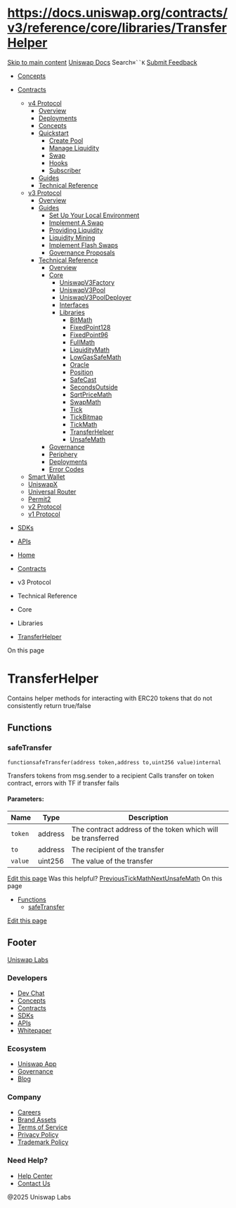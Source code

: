# https://docs.uniswap.org/contracts/v3/reference/core/libraries/TransferHelper

[Skip to main content](https://docs.uniswap.org/contracts/v3/reference/core/libraries/TransferHelper#__docusaurus_skipToContent_fallback)
[Uniswap Docs](https://docs.uniswap.org/)
Search`⌘``K`
[Submit Feedback](https://docs.google.com/forms/d/e/1FAIpQLSdjSkZam8KiatL9XACRVxCHjDJjaPGbls77PCXDKFn4JwykXg/viewform)
  * [Concepts](https://docs.uniswap.org/concepts/overview)
  * [Contracts](https://docs.uniswap.org/contracts/v4/overview)
    * [v4 Protocol](https://docs.uniswap.org/contracts/v3/reference/core/libraries/TransferHelper)
      * [Overview](https://docs.uniswap.org/contracts/v4/overview)
      * [Deployments](https://docs.uniswap.org/contracts/v4/deployments)
      * [Concepts](https://docs.uniswap.org/contracts/v3/reference/core/libraries/TransferHelper)
      * [Quickstart](https://docs.uniswap.org/contracts/v3/reference/core/libraries/TransferHelper)
        * [Create Pool](https://docs.uniswap.org/contracts/v4/quickstart/create-pool)
        * [Manage Liquidity](https://docs.uniswap.org/contracts/v3/reference/core/libraries/TransferHelper)
        * [Swap](https://docs.uniswap.org/contracts/v4/quickstart/swap)
        * [Hooks](https://docs.uniswap.org/contracts/v3/reference/core/libraries/TransferHelper)
        * [Subscriber](https://docs.uniswap.org/contracts/v4/quickstart/subscriber)
      * [Guides](https://docs.uniswap.org/contracts/v3/reference/core/libraries/TransferHelper)
      * [Technical Reference](https://docs.uniswap.org/contracts/v3/reference/core/libraries/TransferHelper)
    * [v3 Protocol](https://docs.uniswap.org/contracts/v3/reference/core/libraries/TransferHelper)
      * [Overview](https://docs.uniswap.org/contracts/v3/overview)
      * [Guides](https://docs.uniswap.org/contracts/v3/reference/core/libraries/TransferHelper)
        * [Set Up Your Local Environment](https://docs.uniswap.org/contracts/v3/guides/local-environment)
        * [Implement A Swap](https://docs.uniswap.org/contracts/v3/reference/core/libraries/TransferHelper)
        * [Providing Liquidity](https://docs.uniswap.org/contracts/v3/reference/core/libraries/TransferHelper)
        * [Liquidity Mining](https://docs.uniswap.org/contracts/v3/reference/core/libraries/TransferHelper)
        * [Implement Flash Swaps](https://docs.uniswap.org/contracts/v3/reference/core/libraries/TransferHelper)
        * [Governance Proposals](https://docs.uniswap.org/contracts/v3/reference/core/libraries/TransferHelper)
      * [Technical Reference](https://docs.uniswap.org/contracts/v3/reference/core/libraries/TransferHelper)
        * [Overview](https://docs.uniswap.org/contracts/v3/reference/overview)
        * [Core](https://docs.uniswap.org/contracts/v3/reference/core/libraries/TransferHelper)
          * [UniswapV3Factory](https://docs.uniswap.org/contracts/v3/reference/core/UniswapV3Factory)
          * [UniswapV3Pool](https://docs.uniswap.org/contracts/v3/reference/core/UniswapV3Pool)
          * [UniswapV3PoolDeployer](https://docs.uniswap.org/contracts/v3/reference/core/UniswapV3PoolDeployer)
          * [Interfaces](https://docs.uniswap.org/contracts/v3/reference/core/libraries/TransferHelper)
          * [Libraries](https://docs.uniswap.org/contracts/v3/reference/core/libraries/TransferHelper)
            * [BitMath](https://docs.uniswap.org/contracts/v3/reference/core/libraries/BitMath)
            * [FixedPoint128](https://docs.uniswap.org/contracts/v3/reference/core/libraries/FixedPoint128)
            * [FixedPoint96](https://docs.uniswap.org/contracts/v3/reference/core/libraries/FixedPoint96)
            * [FullMath](https://docs.uniswap.org/contracts/v3/reference/core/libraries/FullMath)
            * [LiquidityMath](https://docs.uniswap.org/contracts/v3/reference/core/libraries/LiquidityMath)
            * [LowGasSafeMath](https://docs.uniswap.org/contracts/v3/reference/core/libraries/LowGasSafeMath)
            * [Oracle](https://docs.uniswap.org/contracts/v3/reference/core/libraries/Oracle)
            * [Position](https://docs.uniswap.org/contracts/v3/reference/core/libraries/Position)
            * [SafeCast](https://docs.uniswap.org/contracts/v3/reference/core/libraries/SafeCast)
            * [SecondsOutside](https://docs.uniswap.org/contracts/v3/reference/core/libraries/SecondsOutside)
            * [SqrtPriceMath](https://docs.uniswap.org/contracts/v3/reference/core/libraries/SqrtPriceMath)
            * [SwapMath](https://docs.uniswap.org/contracts/v3/reference/core/libraries/SwapMath)
            * [Tick](https://docs.uniswap.org/contracts/v3/reference/core/libraries/Tick)
            * [TickBitmap](https://docs.uniswap.org/contracts/v3/reference/core/libraries/TickBitmap)
            * [TickMath](https://docs.uniswap.org/contracts/v3/reference/core/libraries/TickMath)
            * [TransferHelper](https://docs.uniswap.org/contracts/v3/reference/core/libraries/TransferHelper)
            * [UnsafeMath](https://docs.uniswap.org/contracts/v3/reference/core/libraries/UnsafeMath)
        * [Governance](https://docs.uniswap.org/contracts/v3/reference/core/libraries/TransferHelper)
        * [Periphery](https://docs.uniswap.org/contracts/v3/reference/core/libraries/TransferHelper)
        * [Deployments](https://docs.uniswap.org/contracts/v3/reference/deployments/)
        * [Error Codes](https://docs.uniswap.org/contracts/v3/reference/error-codes)
    * [Smart Wallet](https://docs.uniswap.org/contracts/v3/reference/core/libraries/TransferHelper)
    * [UniswapX](https://docs.uniswap.org/contracts/v3/reference/core/libraries/TransferHelper)
    * [Universal Router](https://docs.uniswap.org/contracts/v3/reference/core/libraries/TransferHelper)
    * [Permit2](https://docs.uniswap.org/contracts/v3/reference/core/libraries/TransferHelper)
    * [v2 Protocol](https://docs.uniswap.org/contracts/v3/reference/core/libraries/TransferHelper)
    * [v1 Protocol](https://docs.uniswap.org/contracts/v3/reference/core/libraries/TransferHelper)
  * [SDKs](https://docs.uniswap.org/sdk/v4/overview)
  * [APIs](https://docs.uniswap.org/api/subgraph/overview)


  * [Home](https://docs.uniswap.org/)
  * [Contracts](https://docs.uniswap.org/contracts/v4/overview)
  * v3 Protocol
  * Technical Reference
  * Core
  * Libraries
  * [TransferHelper](https://docs.uniswap.org/contracts/v3/reference/core/libraries/TransferHelper)


On this page
# TransferHelper
Contains helper methods for interacting with ERC20 tokens that do not consistently return true/false
## Functions[​](https://docs.uniswap.org/contracts/v3/reference/core/libraries/TransferHelper#functions "Direct link to Functions")
### safeTransfer[​](https://docs.uniswap.org/contracts/v3/reference/core/libraries/TransferHelper#safetransfer "Direct link to safeTransfer")
```
functionsafeTransfer(address token,address to,uint256 value)internal
```

Transfers tokens from msg.sender to a recipient
Calls transfer on token contract, errors with TF if transfer fails
#### Parameters:[​](https://docs.uniswap.org/contracts/v3/reference/core/libraries/TransferHelper#parameters "Direct link to Parameters:")
Name| Type| Description  
---|---|---  
`token`| address| The contract address of the token which will be transferred  
`to`| address| The recipient of the transfer  
`value`| uint256| The value of the transfer  
[Edit this page](https://github.com/uniswap/uniswap-docs/tree/main/docs/contracts/v3/reference/core/libraries/TransferHelper.md)
Was this helpful?
[PreviousTickMath](https://docs.uniswap.org/contracts/v3/reference/core/libraries/TickMath)[NextUnsafeMath](https://docs.uniswap.org/contracts/v3/reference/core/libraries/UnsafeMath)
On this page
  * [Functions](https://docs.uniswap.org/contracts/v3/reference/core/libraries/TransferHelper#functions)
    * [safeTransfer](https://docs.uniswap.org/contracts/v3/reference/core/libraries/TransferHelper#safetransfer)


[Edit this page](https://github.com/uniswap/uniswap-docs/tree/main/docs/contracts/v3/reference/core/libraries/TransferHelper.md)
## Footer
[Uniswap Labs](https://docs.uniswap.org/)
### Developers
  * [Dev Chat](https://discord.com/invite/uniswap)
  * [Concepts](https://docs.uniswap.org/concepts/overview)
  * [Contracts](https://docs.uniswap.org/contracts/v4/overview)
  * [SDKs](https://docs.uniswap.org/sdk/v4/overview)
  * [APIs](https://docs.uniswap.org/api/subgraph/overview)
  * [Whitepaper](https://app.uniswap.org/whitepaper-v4.pdf)


### Ecosystem
  * [Uniswap App](https://app.uniswap.org/)
  * [Governance](https://www.uniswapfoundation.org/governance)
  * [Blog](https://blog.uniswap.org/)


### Company
  * [Careers](https://boards.greenhouse.io/uniswaplabs)
  * [Brand Assets](https://github.com/Uniswap/brand-assets/raw/main/Uniswap%20Brand%20Assets.zip)
  * [Terms of Service](https://support.uniswap.org/hc/en-us/articles/30935100859661-Uniswap-Labs-Terms-of-Service)
  * [Privacy Policy](https://support.uniswap.org/hc/en-us/articles/30934457771405-Uniswap-Labs-Privacy-Policy)
  * [Trademark Policy](https://support.uniswap.org/hc/en-us/articles/30934762216973-Uniswap-Labs-Trademark-Guidelines)


### Need Help?
  * [Help Center](https://support.uniswap.org/)
  * [Contact Us](https://support.uniswap.org/hc/en-us/requests/new)


@2025 Uniswap Labs
[](https://github.com/uniswap/uniswap-docs)[](https://twitter.com/Uniswap)[](https://discord.com/invite/uniswap)
